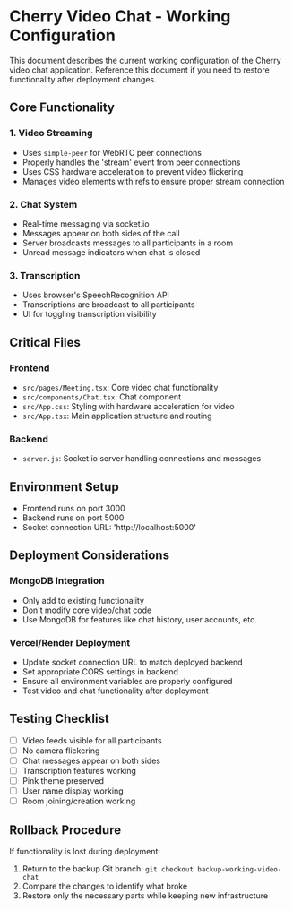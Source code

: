 # Cherry Video Chat - Working Configuration

This document describes the current working configuration of the Cherry video chat application. Reference this document if you need to restore functionality after deployment changes.

## Core Functionality

### 1. Video Streaming
- Uses `simple-peer` for WebRTC peer connections
- Properly handles the 'stream' event from peer connections
- Uses CSS hardware acceleration to prevent video flickering
- Manages video elements with refs to ensure proper stream connection

### 2. Chat System
- Real-time messaging via socket.io
- Messages appear on both sides of the call
- Server broadcasts messages to all participants in a room
- Unread message indicators when chat is closed

### 3. Transcription
- Uses browser's SpeechRecognition API
- Transcriptions are broadcast to all participants
- UI for toggling transcription visibility

## Critical Files

### Frontend
- `src/pages/Meeting.tsx`: Core video chat functionality
- `src/components/Chat.tsx`: Chat component
- `src/App.css`: Styling with hardware acceleration for video
- `src/App.tsx`: Main application structure and routing

### Backend
- `server.js`: Socket.io server handling connections and messages

## Environment Setup
- Frontend runs on port 3000
- Backend runs on port 5000
- Socket connection URL: 'http://localhost:5000'

## Deployment Considerations

### MongoDB Integration
- Only add to existing functionality
- Don't modify core video/chat code
- Use MongoDB for features like chat history, user accounts, etc.

### Vercel/Render Deployment
- Update socket connection URL to match deployed backend
- Set appropriate CORS settings in backend
- Ensure all environment variables are properly configured
- Test video and chat functionality after deployment

## Testing Checklist
- [ ] Video feeds visible for all participants
- [ ] No camera flickering
- [ ] Chat messages appear on both sides
- [ ] Transcription features working
- [ ] Pink theme preserved
- [ ] User name display working
- [ ] Room joining/creation working

## Rollback Procedure
If functionality is lost during deployment:
1. Return to the backup Git branch: `git checkout backup-working-video-chat`
2. Compare the changes to identify what broke
3. Restore only the necessary parts while keeping new infrastructure
